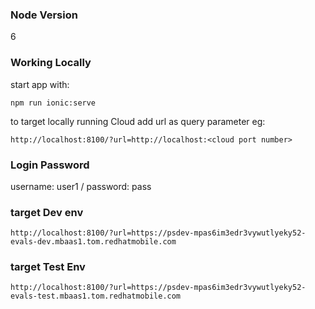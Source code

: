 ### Node Version
6



### Working Locally
start app with:

`npm run ionic:serve`

to target locally running Cloud add url as query parameter eg:

`http://localhost:8100/?url=http://localhost:<cloud port number>`

### Login Password
username: user1 / password: pass

### target Dev env

`http://localhost:8100/?url=https://psdev-mpas6im3edr3vywutlyeky52-evals-dev.mbaas1.tom.redhatmobile.com`

### target Test Env

`http://localhost:8100/?url=https://psdev-mpas6im3edr3vywutlyeky52-evals-test.mbaas1.tom.redhatmobile.com`
